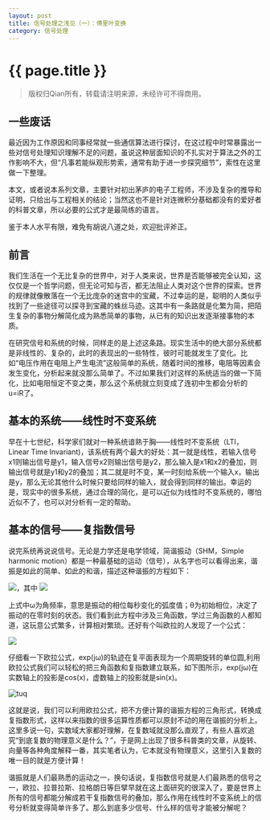```yaml
---
layout: post
title: 信号处理之浅见（一）：傅里叶变换
category: 信号处理
---
```


# {{ page.title }}
> 版权归Qian所有，转载请注明来源，未经许可不得商用。

## 一些废话
最近因为工作原因和同事经常就一些通信算法进行探讨，在这过程中时常暴露出一些对信号处理知识理解不足的问题，虽说这种层面知识的不扎实对于算法之外的工作影响不大，但“凡事若能纵观形势索，通常有助于进一步探究细节”，索性在这里做一下整理。

本文，或者说本系列文章，主要针对初出茅庐的电子工程师，不涉及复杂的推导和证明，只给出与工程相关的结论；当然这也不是针对连微积分基础都没有的爱好者的科普文章，所以必要的公式才是最简练的语言。

鉴于本人水平有限，难免有胡说八道之处，欢迎批评斧正。

## 前言
我们生活在一个无比复杂的世界中，对于人类来说，世界是否能够被完全认知，这仅仅是一个哲学问题，但无论可知与否，都无法阻止人类对这个世界的探索。世界的规律就像散落在一个无比庞杂的迷宫中的宝藏，不过幸运的是，聪明的人类似乎找到了一些途径可以探寻到宝藏的蛛丝马迹。这其中有一条路就是化繁为简，把陌生复杂的事物分解简化成为熟悉简单的事物，从已有的知识出发逐渐接事物的本质。

在研究信号和系统的时候，同样走的是上述这条路。现实生活中的绝大部分系统都是非线性的、复杂的，此时的表现出的一些特性，彼时可能就发生了变化。比如“电压作用在电阻上产生电流”这般简单的系统，随着时间的推移，电阻等因素会发生变化，分析起来就没那么简单了。不过如果我们对这样的系统适当的做一下简化，比如电阻恒定不变之类，那么这个系统就立刻变成了连初中生都会分析的u=iR了。

## 基本的系统——线性时不变系统
早在十七世纪，科学家们就对一种系统谙熟于胸——线性时不变系统（LTI，Linear Time Invariant)，该系统有两个最大的好处：其一就是线性，若输入信号x1则输出信号是y1，输入信号x2则输出信号是y2，那么输入是x1和x2的叠加，则输出信号就是y1和y2的叠加；其二就是时不变，某一时刻给系统一个输入x，输出是y，那么无论其他什么时候只要给同样的输入，就会得到同样的输出。幸运的是，现实中的很多系统，通过合理的简化，是可以近似为线性时不变系统的，哪怕近似不了，也可以对分析有一定的帮助。

## 基本的信号——复指数信号
说完系统再说说信号。无论是力学还是电学领域，简谐振动（SHM，Simple harmonic motion）都是一种最基础的运动（信号），从名字也可以看得出来，谐振是如此的简单、如此的和谐，描述这种谐振的方程如下：

<img src="http://www.forkosh.com/mathtex.cgi?\ x(t)=Acos(\omega t+\theta)">，其中
<img src="http://www.forkosh.com/mathtex.cgi?\ \omega=\frac{2\pi}{T}=2\pi f">

上式中&omega;为角频率，意思是振动的相位每秒变化的弧度值；&theta;为初始相位，决定了振动的在零时刻的状态。我们看到此方程中涉及三角函数，学过三角函数的人都知道，这玩意公式繁多，计算相对繁琐。还好有个叫欧拉的人发现了一个公式：

<img src="http://www.forkosh.com/mathtex.cgi?\ e^{jx}=cosx+jsinx">

仔细看一下欧拉公式，exp(j&omega;)的轨迹在复平面表现为一个周期旋转的单位圆,利用欧拉公式我们可以轻松的把三角函数和复指数建立联系，如下图所示，exp(j&omega;)在实数轴上的投影是cos(x)，虚数轴上的投影就是sin(x)。

![tuq](http://ceohs.img47.wal8.com/img47/536944_20160203171046/145449133888.png)

这就是说，我们可以利用欧拉公式，把不方便计算的谐振方程的三角形式，转换成复指数形式，这样以来指数的很多运算性质都可以原封不动的用在谐振的分析上。这里多说一句，实数域大家都好理解，在复数域就没那么直观了，有些人喜欢追究“到底复数的物理意义是什么？”，于是网上出现了很多科普类的文章，从旋转、向量等各种角度解释一番，其实笔者认为，它本就没有物理意义，这里引入复数的唯一目的就是方便计算！

谐振就是人们最熟悉的运动之一，换句话说，复指数信号就是人们最熟悉的信号之一，欧拉、拉普拉斯、拉格朗日等巨擘早就在这上面研究的很深入了，要是世界上所有的信号都能分解成若干复指数信号的叠加，那么作用在线性时不变系统上的信号分析就变得简单许多了。那么到底多少信号、什么样的信号才能被分解呢？














